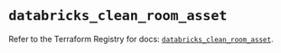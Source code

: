 # `databricks_clean_room_asset`

Refer to the Terraform Registry for docs: [`databricks_clean_room_asset`](https://registry.terraform.io/providers/databricks/databricks/1.88.0/docs/resources/clean_room_asset).
